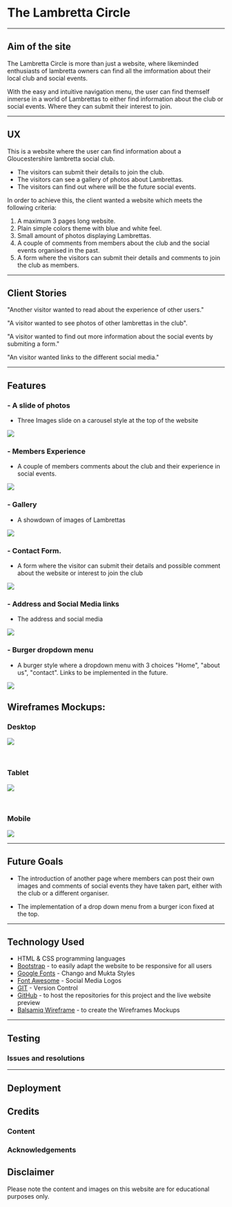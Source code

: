 # The Lambretta Circle

---

## Aim of the site

The Lambretta Circle is more than just a website, where likeminded enthusiasts of lambretta owners
can find all the imformation about their local club and social events.

With the easy and intuitive navigation menu, the user can find themself inmerse in a world of Lambrettas to either find information about the club or social events. Where they can submit their interest to join.

---

## UX

This is a website where the user can find information about a Gloucestershire lambretta social club.

* The visitors can submit their details to join the club.
* The visitors can see a gallery of photos about Lambrettas.
* The visitors can find out where will be the future social events.

In order to achieve this, the client wanted a website which meets the following criteria:

1. A maximum 3 pages long website.
2. Plain simple colors theme with blue and white feel.
3. Small amount of photos displaying Lambrettas.
4. A couple of comments from members about the club and the social events organised in the past.
5. A form where the visitors can submit their details and comments to join the club as members.

---

## Client Stories

"Another visitor wanted to read about the experience of other users."

"A visitor wanted to see photos of other lambrettas in the club".

"A visitor wanted to find out more information about the social events by submiting a form."

"An visitor wanted links to the different social media."

---

## Features

### - A slide of photos

* Three Images slide on a carousel style at the top of the website

![](wireframes/carousel-slide.png)

### - Members Experience 

* A couple of members comments about the club and their experience in social events.

![](wireframes/members-comment.png)

### - Gallery 

* A showdown of images of Lambrettas

![](wireframes/gallery.png)

### - Contact Form.

* A form where the visitor can submit their details and possible comment about the website or interest to join the club

![](wireframes/contact-form.png)

### - Address and Social Media links

* The address and social media 

![](wireframes/address-section.png)

### - Burger dropdown menu

* A burger style where a dropdown menu with 3 choices "Home", "about us", "contact". Links to be implemented in the future.

![](wireframes/dropdown-menu.png)

## Wireframes Mockups:

### Desktop

![](wireframes/the-lambretta-circle-desktop.png)

<br>

### Tablet

![](wireframes/the-lambretta-circle-tablet.png)


<br>

### Mobile

![](wireframes/the-lambretta-circle-phone.png)

---

## Future Goals

* The introduction of another page where members can post their own images and comments of social events they have taken part, either with the club or a different organiser.

* The implementation of a drop down menu from a burger icon fixed at the top.

---

## Technology Used

* HTML & CSS programming languages
* [Bootstrap](https://getbootstrap.com/) - to easily adapt the website to be responsive for all users
* [Google Fonts](https://fonts.google.com/) - Chango and Mukta Styles
* [Font Awesome](https://fontawesome.com/) - Social Media Logos
* [GIT](https://git-scm.com/) - Version Control
* [GitHub](https://github.com/) - to host the repositories for this project and the live website preview
* [Balsamiq Wireframe](https://balsamiq.com/) - to create the Wireframes Mockups
---

## Testing

### Issues and resolutions

---

## Deployment

## Credits

### Content

### Acknowledgements

## Disclaimer
Please note the content and images on this website are for educational purposes only.